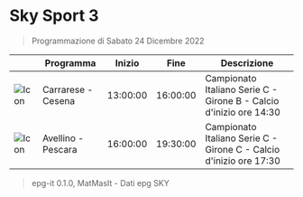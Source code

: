 # Sky Sport 3
> Programmazione di Sabato 24 Dicembre 2022

||Programma|Inizio|Fine|Descrizione|
|---|---|---|---|---|
|![Icon](https://guidatv.sky.it/uuid/0234ae99-1908-49ab-9987-299121fcac0f/cover?md5ChecksumParam=1408d0f5bb8f12fa67ab065b104bf82b)|Carrarese - Cesena|13:00:00|16:00:00|Campionato Italiano Serie C - Girone B - Calcio d&#039;inizio ore 14:30
|![Icon](https://guidatv.sky.it/uuid/e52c8877-0860-4440-b917-ce5f6ac8b393/cover?md5ChecksumParam=a6c7533ada754fb2ab7cd6b5dfd59c15)|Avellino - Pescara|16:00:00|19:30:00|Campionato Italiano Serie C - Girone C - Calcio d&#039;inizio ore 17:30



 > epg-it 0.1.0, MatMasIt - Dati epg SKY